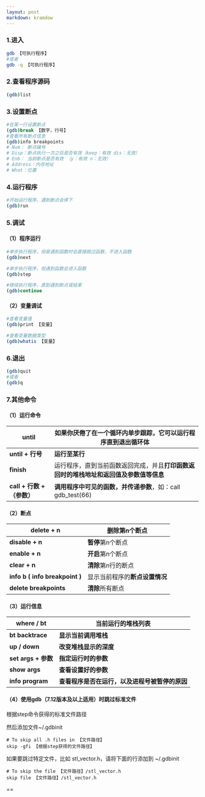 ```yaml
---
layout: post
markdown: kramdow
---
```

### 1.进入

```bash
gdb 【可执行程序】
#或者
gdb -q 【可执行程序】
```

### 2.查看程序源码

```bash
(gdb)list
```

### 3.设置断点

```bash
#在某一行设置断点
(gdb)break 【数字，行号】
#查看所有断点信息
(gdb)info breakpoints
# Num： 断点编号
# Disp：断点执行一次之后是否有效（keep：有效 dis：无效）
# Enb： 当前断点是否有效 （y：有效 n：无效）
# Address：内存地址
# What：位置
```

### 4.运行程序

```bash
#开始运行程序，遇到断点会停下
(gdb)run
```

### 5.调试

#### （1）程序运行

```bash
#单步执行程序，但是遇到函数时会直接跳过函数，不进入函数
(gdb)next

#单步执行程序，但遇到函数会进入函数
(gdb)step

#继续执行程序，直到遇到断点或结束
(gdb)continue
```

#### （2）变量调试

```bash
#查看变量值
(gdb)print 【变量】

#查看变量数据类型
(gdb)whatis 【变量】
```

### 6.退出

```bash
(gdb)quit
#或者
(gdb)q
```

### 7.其他命令

#### （1）运行命令

| until                      | 如果你厌倦了在一个循环内单步跟踪，它可以运行程序直到退出循环体 |
| -------------------------- | ------------------------------------------------------------ |
| **until + 行号**           | **运行至某行**                                               |
| **finish**                 | 运行程序，直到当前函数返回完成，并且**打印函数返回时的堆栈地址和返回值及参数值等信息** |
| **call + 行数 + （参数）** | **调用程序中可见的函数，并传递参数**，如：call gdb_test(66)  |

#### （2）断点

| delete + n                     | 删除第n个断点                  |
| ------------------------------ | ------------------------------ |
| **disable + n**                | **暂停**第n个断点              |
| **enable + n**                 | **开启**第n个断点              |
| **clear + n**                  | **清除**第n行的断点            |
| **info b ( info breakpoint )** | 显示当前程序的**断点设置情况** |
| **delete breakpoints**         | **清除**所有断点               |

#### （3）运行信息

| **where / bt**      | **当前运行的堆栈列表**                         |
| ------------------- | ---------------------------------------------- |
| **bt backtrace**    | **显示当前调用堆栈**                           |
| **up / down**       | **改变堆栈显示的深度**                         |
| **set args + 参数** | **指定运行时的参数**                           |
| **show args**       | **查看设置好的参数**                           |
| **info program**    | **查看程序是否在运行，以及进程号被暂停的原因** |

#### （4）使用gdb（7.12版本及以上适用）时跳过标准文件

根据step命令获得的标准文件路径

然后添加文件~/.gdbinit

```
# To skip all .h files in 【文件路径】
skip -gfi 【根据step获得的文件路径】
```

如果要跳过特定文件，比如 stl_vector.h，请将下面的行添加到 ~/.gdbinit

```
# To skip the file 【文件路径】/stl_vector.h
skip file 【文件路径】/stl_vector.h
```



==

